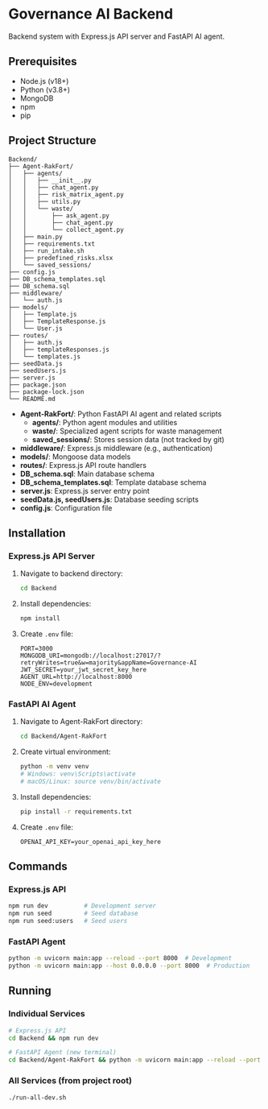 # Governance AI Backend

Backend system with Express.js API server and FastAPI AI agent.

## Prerequisites

- Node.js (v18+)
- Python (v3.8+)
- MongoDB
- npm
- pip

## Project Structure

```
Backend/
├── Agent-RakFort/
│   ├── agents/
│   │   ├── __init__.py
│   │   ├── chat_agent.py
│   │   ├── risk_matrix_agent.py
│   │   ├── utils.py
│   │   └── waste/
│   │       ├── ask_agent.py
│   │       ├── chat_agent.py
│   │       └── collect_agent.py
│   ├── main.py
│   ├── requirements.txt
│   ├── run_intake.sh
│   ├── predefined_risks.xlsx
│   └── saved_sessions/
├── config.js
├── DB_schema_templates.sql
├── DB_schema.sql
├── middleware/
│   └── auth.js
├── models/
│   ├── Template.js
│   ├── TemplateResponse.js
│   └── User.js
├── routes/
│   ├── auth.js
│   ├── templateResponses.js
│   └── templates.js
├── seedData.js
├── seedUsers.js
├── server.js
├── package.json
├── package-lock.json
└── README.md
```

- **Agent-RakFort/**: Python FastAPI AI agent and related scripts
  - **agents/**: Python agent modules and utilities
  - **waste/**: Specialized agent scripts for waste management
  - **saved_sessions/**: Stores session data (not tracked by git)
- **middleware/**: Express.js middleware (e.g., authentication)
- **models/**: Mongoose data models
- **routes/**: Express.js API route handlers
- **DB_schema.sql**: Main database schema
- **DB_schema_templates.sql**: Template database schema
- **server.js**: Express.js server entry point
- **seedData.js, seedUsers.js**: Database seeding scripts
- **config.js**: Configuration file

## Installation

### Express.js API Server

1. Navigate to backend directory:
   ```bash
   cd Backend
   ```

2. Install dependencies:
   ```bash
   npm install
   ```

3. Create `.env` file:
   ```env
   PORT=3000
   MONGODB_URI=mongodb://localhost:27017/?retryWrites=true&w=majority&appName=Governance-AI
   JWT_SECRET=your_jwt_secret_key_here
   AGENT_URL=http://localhost:8000
   NODE_ENV=development
   ```

### FastAPI AI Agent

1. Navigate to Agent-RakFort directory:
   ```bash
   cd Backend/Agent-RakFort
   ```

2. Create virtual environment:
   ```bash
   python -m venv venv
   # Windows: venv\Scripts\activate
   # macOS/Linux: source venv/bin/activate
   ```

3. Install dependencies:
   ```bash
   pip install -r requirements.txt
   ```

4. Create `.env` file:
   ```env
   OPENAI_API_KEY=your_openai_api_key_here
   ```

## Commands

### Express.js API
```bash
npm run dev          # Development server
npm run seed         # Seed database
npm run seed:users   # Seed users
```

### FastAPI Agent
```bash
python -m uvicorn main:app --reload --port 8000  # Development
python -m uvicorn main:app --host 0.0.0.0 --port 8000  # Production
```

## Running

### Individual Services
```bash
# Express.js API
cd Backend && npm run dev

# FastAPI Agent (new terminal)
cd Backend/Agent-RakFort && python -m uvicorn main:app --reload --port 8000
```

### All Services (from project root)
```bash
./run-all-dev.sh
``` 